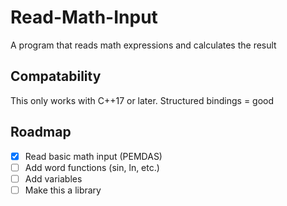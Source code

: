# Read-Math-Input
A program that reads math expressions and calculates the result

## Compatability
This only works with C++17 or later. Structured bindings = good

## Roadmap
- [x] Read basic math input (PEMDAS)
- [ ] Add word functions (sin, ln, etc.)
- [ ] Add variables
- [ ] Make this a library
